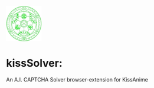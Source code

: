 ![logo](./assets/fav-96.png)
 
# kissSolver:
An A.I. CAPTCHA Solver browser-extension for KissAnime
